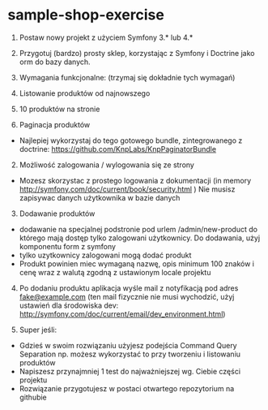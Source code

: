 # sample-shop-exercise

1. Postaw nowy projekt z użyciem Symfony 3.* lub 4.*

2. Przygotuj (bardzo) prosty sklep, korzystając z Symfony i Doctrine jako
orm do bazy danych.

3. Wymagania funkcjonalne: (trzymaj się dokładnie tych wymagań)

1. Listowanie produktów od najnowszego
1. 10 produktów na stronie
2. Paginacja produktów
- Najlepiej wykorzystaj do tego gotowego bundle, zintegrowanego z
doctrine: https://github.com/KnpLabs/KnpPaginatorBundle
2. Możliwość zalogowania / wylogowania się ze strony
- Mozesz skorzystac z prostego logowania z dokumentacji (in memory
http://symfony.com/doc/current/book/security.html ) Nie musisz
zapisywac danych użytkownika w bazie danych
3. Dodawanie produktów
- dodawanie na specjalnej podstronie pod urlem /admin/new-product
do którego mają dostęp tylko zalogowani użytkownicy. Do dodawania, użyj
komponentu form z symfony
- tylko uzytkownicy zalogowani mogą dodać produkt
- Produkt powinien miec wymaganą nazwę, opis minimum 100 znaków
i cenę wraz z walutą zgodną z ustawionym locale projektu
4. Po dodaniu produktu aplikacja wyśle mail z notyfikacją pod adres
fake@example.com (ten mail fizycznie nie musi wychodzić, użyj ustawień
dla środowiska dev:
http://symfony.com/doc/current/email/dev_environment.html)

4. Super jeśli:

- Gdzieś w swoim rozwiązaniu użyjesz podejścia Command Query
Separation np. możesz wykorzystać to przy tworzeniu i listowaniu
produktów
- Napiszesz przynajmniej 1 test do najważniejszej wg. Ciebie części
projektu
- Rozwiązanie przygotujesz w postaci otwartego repozytorium na githubie
